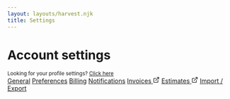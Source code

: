 ```yaml
---
layout: layouts/harvest.njk
title: Settings
---
```


<main>
  <div class="flex align-items-baseline justify-space-between">
    <h1>Account settings</h1>
    <small>Looking for your profile settings? <a href="{{ '/profile' | url }}">Click here</a></small>
  </div>

  <div class="tabs mt-24 mb-16">
    <nav>
      <a href="#" class="is-selected">General</a>
      <a href="#">Preferences</a>
      <a href="#">Billing</a>
      <a href="#">Notifications</a>
      <a href="#">Invoices <svg xmlns="http://www.w3.org/2000/svg" width="15" height="15" viewBox="0 0 24 24" fill="none" stroke="currentColor" stroke-width="2" stroke-linecap="round" stroke-linejoin="round"><path d="M18 13v6a2 2 0 0 1-2 2H5a2 2 0 0 1-2-2V8a2 2 0 0 1 2-2h6"></path><polyline points="15 3 21 3 21 9"></polyline><line x1="10" y1="14" x2="21" y2="3"></line></svg></a>
      <a href="#">Estimates <svg xmlns="http://www.w3.org/2000/svg" width="15" height="15" viewBox="0 0 24 24" fill="none" stroke="currentColor" stroke-width="2" stroke-linecap="round" stroke-linejoin="round"><path d="M18 13v6a2 2 0 0 1-2 2H5a2 2 0 0 1-2-2V8a2 2 0 0 1 2-2h6"></path><polyline points="15 3 21 3 21 9"></polyline><line x1="10" y1="14" x2="21" y2="3"></line></svg></a>
      <a href="#">Import / Export</a>
    </nav>
  </div>

</main>
